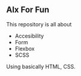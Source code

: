 ## Alx For Fun

This repository is all about 

- Accesibility
- Form
- Flexbox
- SCSS

Using basically HTML, CSS.



